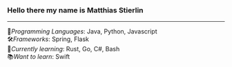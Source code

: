 ### Hello there my name is Matthias Stierlin
---

🧠*Programming Languages*: Java, Python, Javascript </br>
🛠️*Frameworks*: Spring, Flask </br>
📒*Currently learning*: Rust, Go, C#, Bash </br>
📚*Want to learn*: Swift </br>


<!--
**MatthiasStierlin/MatthiasStierlin** is a ✨ _special_ ✨ repository because its `README.md` (this file) appears on your GitHub profile.

Here are some ideas to get you started:

- 🔭 I’m currently working on ...
- 🌱 I’m currently learning ...
- 👯 I’m looking to collaborate on ...
- 🤔 I’m looking for help with ...
- 💬 Ask me about ...
- 📫 How to reach me: ...
- 😄 Pronouns: ...
- ⚡ Fun fact: ...
-->
